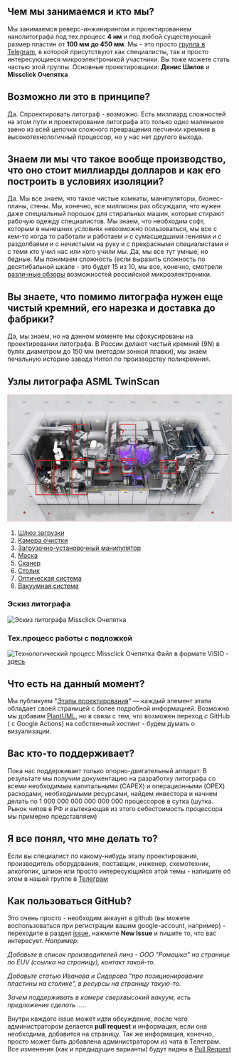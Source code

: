 
## Чем мы занимаемся и кто мы?
Мы занимаемся реверс-инжинирингом и проектированием нанолитографа 
под тех.процесс **4 нм** и под любой существующий размер пластин
от **100 мм до 450 мм**. Мы - это просто [группа в Telegram](https://t.me/nirpg_ru), в которой присутствуют как специалисты, так и просто интересующиеся микроэлектроникой участники. Вы тоже можете стать частью этой группы. Основные проектировщики:
**Денис Шилов** и **Missclick Очепятка**
## Возможно ли это в принципе?
Да. Спроектировать литограф - возможно. Есть миллиард сложностей на этом пути и проектирование литографа это только одно маленькое звено из всей цепочки сложного превращения песчинки кремния в высокотехнологичный процессор, но у нас нет другого выхода.
## Знаем ли мы что такое вообще производство, что оно стоит миллиарды долларов и как его построить в условиях изоляции?
Да. Мы все знаем, что такое чистые комнаты, манипуляторы, бизнес-планы, стены. Мы, конечно, все миллионы раз обсуждали, что нужен даже специальный порошок для стиральных машин, которые стирают рабочую одежду специалистов. Мы знаем, что необходим софт, которым в нынешних условиях невозможно пользоваться, мы все с кем-то когда то работали и работаем и с сумасшедшими гениями и с раздолбаями и с нечистыми на руку и с прекрасными специалистами и с теми кто учил нас или кого учили мы.
Да, мы все тут умные, но бедные. Мы понимаем сложность (если выразить сложность по десятибальной шкале - это будет 15 из 10, мы все, конечно, смотрели [различные обзоры](https://www.youtube.com/watch?v=9CNH8vus0h8) возможностей российской микроэлектроники.
## Вы знаете, что помимо литографа нужен еще чистый кремний, его нарезка и доставка до фабрики?
Да, мы знаем, но на данном моменте мы сфокусированы на проектировании литографа. В России делают чистый кремний (9N) в булях диаметром до 150 мм (методом зонной плавки), мы знаем печальную историю завода Нитол по производству поликремния.

## Узлы литографа ASML TwinScan

<!-- ![](./assets/general.svg) -->
![](./resources/files/twinscan.png)
1. [Шлюз загрузки ](./stages/load_gateway.md)
2. [Камера очистки](./stages/wafer_cleaning.md)
3. [Загрузочно-установочный манипулятор](./stages/load_handler.md)
4. [Маска](./stages/dynamic_mask.md)
5. [Сканер](./stages/scanner.md)
6. [Столик](./stages/wafer_table.md)
7. [Оптическая система](./stages/stage.md)
8. [Вакуумная система](./stages/vacuum_solution.md)

### Эскиз литографа
![Эскиз литографа Missclick Очепятка](/resources/files/lithograph-13-05-2022.png)

### Тех.процесс работы с подложкой
![Технологический процесс Missclick Очепятка](/resources/files/idef-0-1.png)
Файл в формате VISIO - [здесь](/resources/files/IDEF0.vsd)




## Что есть на данный момент?
Мы публикуем "[Этапы проектирования](/stages/Stages.md)" — каждый элемент этапа обладает своей страницей с более подробной информацией. Возможно мы добавим [PlantUML](https://github.com/grassedge/generate-plantuml-action/blob/master/example/sample.md), но в связи с тем, что возможен переход с GitHub ( c Google Actions) на собственный хостинг - будем думать о визуализации.

## Вас кто-то поддерживает?
Пока нас поддерживает только опорно-двигательный аппарат. В результате мы получим документацию на разработку литографа со всеми необходимым капитальными (CAPEX) и операционными (OPEX) расходами, необходимыми ресурсами, найдем инвестора и начнем делать по 1 000 000 000 000 000 000 процессоров в сутка (шутка. Рынок чипов в РФ и вытекающая из этого себестоимость процессора мы примерно представляем)

## Я все понял, что мне делать то?
Если вы специалист по какому-нибудь этапу проектирования, производитель оборудования, поставщик, инженер, схемотехник, алкоголик, шпион или просто интересующийся этой темы - напишите об этом в нашей группе в [Телеграм](https://t.me/nirpg_ru)

## Как пользоваться GitHub?
Это очень просто - необходим аккаунт в github (вы можете воспользоваться при регистрации вашим google-account, например) - переходите в раздел [issue](https://github.com/TsarS/lithograph/issues), нажмите **New Issue** и пишите то, что вас интересует.
_Например_:

 _Добавьте в список производителей линз - ООО "Ромашка" на странице по EUV (ссылка на страницу), контакт такой-то._

 _Добавьте статью Иванова и Сидорова "про позиционирование пластины на столике", в ресурсы на страницу такую-то._

 _Зачем поддерживать в камере сверхвысокий вакуум, есть предложение сделать ....._
 
Внутри каждого issue может идти обсуждение, после чего администратором делается **pull request** и информация, если она необходима, добавится на страницу. Так же информация, конечно, просто может быть добавлена администратором из чата в Телеграм.
Все изменения (как и предыдущие варианты) будут видны в [Pull Request](https://github.com/TsarS/lithograph/pulls)

